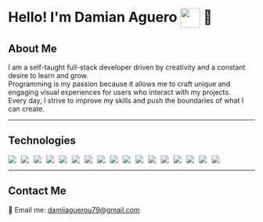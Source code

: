 # Hello! I'm **Damian Aguero** <img src="https://raw.githubusercontent.com/iampavangandhi/iampavangandhi/master/gifs/Hi.gif" width="40" height="40" style="vertical-align: middle;" /> 🚀  

## About Me  
I am a self-taught full-stack developer driven by creativity and a constant desire to learn and grow.  
Programming is my passion because it allows me to craft unique and engaging visual experiences for users who interact with my projects.  
Every day, I strive to improve my skills and push the boundaries of what I can create.  

---

## **Technologies**  
<div style="display: flex; flex-wrap: wrap; gap: 10px;">
  <img src="https://img.shields.io/badge/-JavaScript-F7DF1E?logo=javascript&logoColor=black&style=flat" />
  <img src="https://img.shields.io/badge/-Python-3776AB?logo=python&logoColor=white&style=flat" />
  <img src="https://img.shields.io/badge/-React%20Native-61DAFB?logo=react&logoColor=black&style=flat" />
  <img src="https://img.shields.io/badge/-HTML5-E34F26?logo=html5&logoColor=white&style=flat" />
  <img src="https://img.shields.io/badge/-CSS-1572B6?logo=css3&logoColor=white&style=flat" />
  <img src="https://img.shields.io/badge/-Tailwind%20CSS-06B6D4?logo=tailwindcss&logoColor=white&style=flat" />
  <img src="https://img.shields.io/badge/-React-61DAFB?logo=react&logoColor=black&style=flat" />
  <img src="https://img.shields.io/badge/-Redux-764ABC?logo=redux&logoColor=white&style=flat" />
  <img src="https://img.shields.io/badge/-Figma-F24E1E?logo=figma&logoColor=white&style=flat" />
  <img src="https://img.shields.io/badge/-Node.js-339933?logo=node.js&logoColor=white&style=flat" />
  <img src="https://img.shields.io/badge/-MariaDB-003545?logo=mariadb&logoColor=white&style=flat" />
  <img src="https://img.shields.io/badge/-MySQL-4479A1?logo=mysql&logoColor=white&style=flat" />
  <img src="https://img.shields.io/badge/-Firebase-FFCA28?logo=firebase&logoColor=black&style=flat" />
  <img src="https://img.shields.io/badge/-Linux-FCC624?logo=linux&logoColor=black&style=flat" />
  <img src="https://img.shields.io/badge/-Bash-4EAA25?logo=gnu-bash&logoColor=white&style=flat" />
  <img src="https://img.shields.io/badge/-Django-092E20?logo=django&logoColor=white&style=flat" />
  <img src="https://img.shields.io/badge/-Flask-000000?logo=flask&logoColor=white&style=flat" />
</div>

---

## **Contact Me**  
📧 Email me: [damiiaguerou79@gmail.com](mailto:damiiaguerou79@gmail.com)